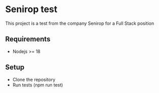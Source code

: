 # Senirop test
This project is a test from the company Senirop for a Full Stack position

## Requirements
  * Nodejs >= 18
    
## Setup
  * Clone the repository
  * Run tests (npm run test)
  
